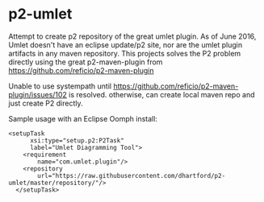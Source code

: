 # p2-umlet
Attempt to create p2 repository of the great umlet plugin.  As of June 2016, Umlet doesn't have an eclipse update/p2 site, nor are the umlet plugin artifacts in any maven repository.  This projects solves the P2 problem directly using the great p2-maven-plugin from https://github.com/reficio/p2-maven-plugin

Unable to use systempath until https://github.com/reficio/p2-maven-plugin/issues/102 is resolved.  otherwise, can create local maven repo and just create P2 directly.

Sample usage with an Eclipse Oomph install:
```  
<setupTask
      xsi:type="setup.p2:P2Task"
      label="Umlet Diagramming Tool">
    <requirement
        name="com.umlet.plugin"/>
    <repository
        url="https://raw.githubusercontent.com/dhartford/p2-umlet/master/repository/"/>
  </setupTask>
  ```
